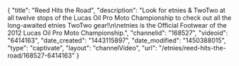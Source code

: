 {
    "title": "Reed Hits the Road",
    "description": "Look for etnies & TwoTwo at all twelve stops of the Lucas Oil Pro Moto Championship to check out all the long-awaited etnies TwoTwo gear!\n\netnies is the Official Footwear of the 2012 Lucas Oil Pro Moto Championship.",
    "channelid": "168527",
    "videoid": "6414163",
    "date_created": "1443115897",
    "date_modified": "1450388015",
    "type": "captivate",
    "layout": "channelVideo",
    "url": "\/etnies\/reed-hits-the-road\/168527-6414163"
}